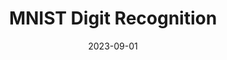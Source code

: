 ---
title: "MNIST Digit Recognition"
date: "2023-09-01"
summary: "A web application for digit recognition using the MNIST dataset, achieving 98% accuracy."
description: "Created a web application for digit recognition using the MNIST dataset, achieving an accuracy of 98%. Trained a neural network model with TensorFlow, reducing misclassification rates by 20%. Implemented intuitive features such as a drawing canvas and image upload functionality, resulting in a 25% increase in user engagement. Utilized Flask for backend development and Matplotlib for insightful performance visualization, facilitating model evaluation and improvement."
toc: true
readTime: true
autonumber: true
math: false
tags: ["machine learning", "python", "web development"]
showTags: false
hideBackToTop: false
---